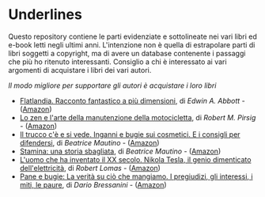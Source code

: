 # Underlines

Questo repository contiene le parti evidenziate e sottolineate nei vari libri ed e-book letti negli ultimi anni. 
L'intenzione non è quella di estrapolare parti di libri soggetti a copyright, ma di avere un database contenente i passaggi che più ho ritenuto interessanti.
Consiglio a chi è interessato ai vari argomenti di acquistare i libri dei vari autori.

_Il modo migliore per supportare gli autori è acquistare i loro libri_

- [Flatlandia. Racconto fantastico a più dimensioni](Flatlandia/flatlandia.md), di _Edwin A. Abbott_ -  ([Amazon](https://amz.run/61GM))
- [Lo zen e l'arte della manutenzione della motocicletta](Lo_Zen/lo_zen.md), di _Robert M. Pirsig_ -  ([Amazon](https://amz.run/61GW))
- [Il trucco c'è e si vede. Inganni e bugie sui cosmetici. E i consigli per difendersi](Il_Trucco/il_trucco.md), di _Beatrice Mautino_ -  ([Amazon](https://amz.run/61Gc))
- [Stamina: una storia sbagliata](Stamina/stamina.md), di _Beatrice Mautino_ -  ([Amazon](https://amz.run/61Gg))
- [L'uomo che ha inventato il XX secolo. Nikola Tesla, il genio dimenticato dell'elettricità](Tesla/tesla.md), di _Robert Lomas_ -  ([Amazon](https://amz.run/61Gi))
- [Pane e bugie: La verità su ciò che mangiamo. I pregiudizi, gli interessi, i miti, le paure](Pane_e_Bugie/pane_e_bugie.md), di _Dario Bressanini_ - ([Amazon](https://www.amazon.it/dp/B00BOP1BHG))
